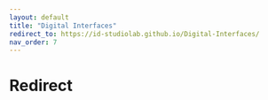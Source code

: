 ```yaml
---
layout: default
title: "Digital Interfaces"
redirect_to: https://id-studiolab.github.io/Digital-Interfaces/
nav_order: 7
---
```


# Redirect